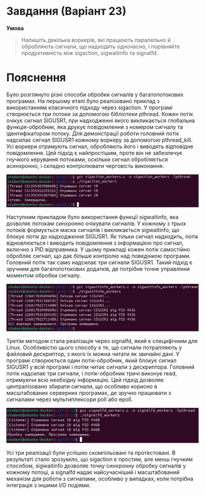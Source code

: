 # Завдання (Варіант 23)
**Умова**
>Напишіть декілька воркерів, які працюють паралельно й обробляють сигнали, що надходять одночасно, і порівняйте продуктивність між sigaction, sigwaitinfo та signalfd.

# Пояснення
Було розглянуто різні способи обробки сигналів у багатопотокових програмах. 
На першому етапі було реалізовано приклад з використанням класичного підходу через sigaction. У програмі створюється три потоки за допомогою бібліотеки pthread. Кожен потік очікує сигнал SIGUSR1, при надходженні якого викликається глобальна функція-обробник, яка друкує повідомлення з номером сигналу та ідентифікатором потоку. Для демонстрації роботи головний потік надсилає сигнал SIGUSR1 кожному воркеру за допомогою pthread_kill. Усі воркери отримують сигнал, обробляють його і виводять відповідне повідомлення. Цей підхід є найпростішим, проте він не забезпечує гнучкого керування потоками, оскільки сигнал обробляється асинхронно, і складно контролювати черговість виконання.

![Результат](./Результат1.png)

Наступним прикладом було використання функції sigwaitinfo, яка дозволяє потокам синхронно очікувати сигналів. У кожному з трьох потоків формується маска сигналів і викликається sigwaitinfo, що блокує потік до надходження SIGUSR1. Як тільки сигнал надходить, потік відновлюється і виводить повідомлення з інформацією про сигнал, включно з PID відправника. У цьому прикладі кожен потік самостійно обробляє сигнал, що дає більше контролю над поведінкою програми. Головний потік так само надсилає три сигнали SIGUSR1. Такий підхід є зручним для багатопотокових додатків, де потрібне точне управління моментом обробки сигналу.

![Результат](./Результат2.png)

Третім методом стала реалізація через signalfd, який є специфічним для Linux. Особливістю цього способу є те, що сигнали потрапляють у файловий дескриптор, з якого їх можна читати як звичайні дані. У програмі створюється один потік-обробник, який блокує сигнал SIGUSR1 у всій програмі і потім читає сигнали з дескриптора. Головний потік надсилає три сигнали, і потік-обробник тричі виконує read, отримуючи всю необхідну інформацію. Цей підхід дозволяє централізовано збирати сигнали, що особливо корисно в масштабованих серверних програмах, де зручно працювати з сигналами через мультиплексори poll або epoll.

![Результат](./Результат3.png)

Усі три реалізації були успішно скомпільовані та протестовані. В результаті стало зрозуміло, що sigaction є простим, але менш гнучким способом, sigwaitinfo дозволяє точну синхронну обробку сигналів у кожному потоці, а signalfd надає найсучасніший і масштабований механізм для роботи з сигналами, особливо у випадках, коли потрібна інтеграція з іншими I/O подіями.
